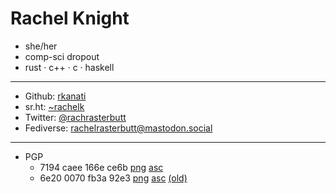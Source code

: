 
# Rachel Knight

- she/her
- comp-sci dropout
- rust &middot; c++ &middot; c &middot; haskell

---

- Github: [rkanati](https://github.com/rkanati)
- sr.ht: [~rachelk](https://git.sr.ht/~rachelk)
- Twitter: [@rachrasterbutt](https://twitter.com/rachrasterbutt)
- Fediverse: [rachelrasterbutt@mastodon.social](https://mastodon.social/@rachelrasterbutt)

---

- PGP
    - 7194 caee 166e ce6b [png](7194caee166ece6b.png) [asc](7194caee166ece6b.asc)
    - 6e20 0070 fb3a 92e3 [png](6e200070fb3a92e3.png) [asc](6e200070fb3a92e3.asc) [(old)](vouch.txt)

